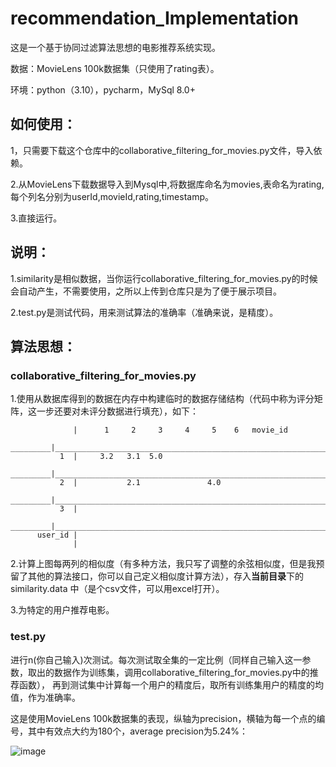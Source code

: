 # recommendation_Implementation

这是一个基于协同过滤算法思想的电影推荐系统实现。

数据：MovieLens 100k数据集（只使用了rating表）。

环境：python（3.10），pycharm，MySql 8.0+

## 如何使用：

1，只需要下载这个仓库中的collaborative_filtering_for_movies.py文件，导入依赖。

2.从MovieLens下载数据导入到Mysql中,将数据库命名为movies,表命名为rating,每个列名分别为userId,movieId,rating,timestamp。

3.直接运行。

## 说明：

1.similarity是相似数据，当你运行collaborative_filtering_for_movies.py的时候会自动产生，不需要使用，之所以上传到仓库只是为了便于展示项目。

2.test.py是测试代码，用来测试算法的准确率（准确来说，是精度）。

## 算法思想：

### collaborative_filtering_for_movies.py

1.使用从数据库得到的数据在内存中构建临时的数据存储结构（代码中称为评分矩阵，这一步还要对未评分数据进行填充），如下：

                  |      1     2     3     4     5    6   movie_id
         _________|_____________________________________________________________________________________________________
               1  |     3.2   3.1  5.0
         _________|_____________________________________________________________________________________________________
               2  |           2.1               4.0
         _________|_____________________________________________________________________________________________________
               3  |
         _________|_____________________________________________________________________________________________________
          user_id |
                  |
                  
2.计算上图每两列的相似度（有多种方法，我只写了调整的余弦相似度，但是我预留了其他的算法接口，你可以自己定义相似度计算方法），存入**当前目录**下的similarity.data
中（是个csv文件，可以用excel打开）。

3.为特定的用户推荐电影。

### test.py

进行n(你自己输入)次测试。每次测试取全集的一定比例（同样自己输入这一参数，取出的数据作为训练集，调用collaborative_filtering_for_movies.py中的推荐函数），
再到测试集中计算每一个用户的精度后，取所有训练集用户的精度的均值，作为准确率。

这是使用MovieLens 100k数据集的表现，纵轴为precision，横轴为每一个点的编号，其中有效点大约为180个，average precision为5.24%：

![image](https://github.com/dongpoop/recommendation_Implementation/assets/78525059/5b13d6c4-dcc0-4951-8332-0113ea5b7854)

